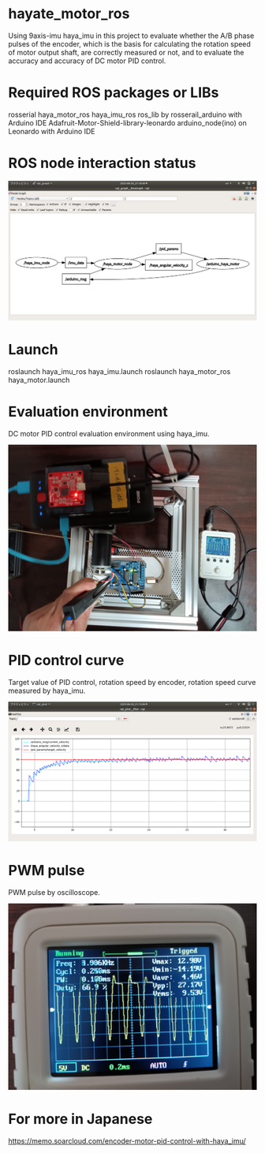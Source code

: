 # hayate_motor_ros

Using 9axis-imu haya_imu in this project to evaluate whether the A/B phase pulses of the encoder, which is the basis for calculating the rotation speed of motor output shaft, are correctly measured or not, and to evaluate the accuracy and accuracy of DC motor PID control.

# Required ROS packages or LIBs

rosserial
haya_motor_ros
haya_imu_ros
ros_lib by rosserail_arduino with Arduino IDE
Adafruit-Motor-Shield-library-leonardo
arduino_node(ino) on Leonardo with Arduino IDE 

# ROS node interaction status

<img src="https://github.com/soarbear/haya_motor_ros/blob/master/haya_rqt_graph_haya_motor.png" alt="haya_motor_ros ROS node interaction status" title="haya_motor_ros ROS node interaction status" />

# Launch

roslaunch haya_imu_ros haya_imu.launch
roslaunch haya_motor_ros haya_motor.launch

# Evaluation environment

DC motor PID control evaluation environment using haya_imu.

<img src="https://github.com/soarbear/haya_motor_ros/blob/master/haya_motor_pid_control_evaluation_environment.jpg" alt="motor_pid_control_evaluation_environment" title="motor_pid_control_evaluation_environment" />

# PID control curve

Target value of PID control, rotation speed by encoder, rotation speed curve measured by haya_imu.

<img src="https://github.com/soarbear/haya_motor_ros/blob/master/haya_pid_anguler_velocity_by_haya_imu_encoder_counter.png" alt="pid_anguler_velocity_by_haya_imu_encoder_counter" title="pid_anguler_velocity_by_haya_imu_encoder_counter" />

# PWM pulse

PWM pulse by oscilloscope.

<img src="https://github.com/soarbear/haya_motor_ros/blob/master/haya_pid_pwm_pulse_by_oscilloscope.jpg" alt="pid_pwm_pulse_by_oscilloscope" title="pid_pwm_pulse_by_oscilloscope" />

# For more in Japanese

<a href="https://memo.soarcloud.com/encoder-motor-pid-control-with-haya_imu/">https://memo.soarcloud.com/encoder-motor-pid-control-with-haya_imu/</a>
